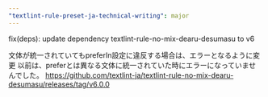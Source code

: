 ```yaml
---
"textlint-rule-preset-ja-technical-writing": major
---
```


fix(deps): update dependency textlint-rule-no-mix-dearu-desumasu to v6

文体が統一されていてもpreferIn設定に違反する場合は、エラーとなるように変更
以前は、preferとは異なる文体に統一されていた時にエラーになっていませんでした。
https://github.com/textlint-ja/textlint-rule-no-mix-dearu-desumasu/releases/tag/v6.0.0
